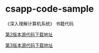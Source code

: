 # csapp-code-sample

《深入理解计算机系统》 书籍代码

[第2版本源代码下载地址](http://csapp.cs.cmu.edu/2e/code.html)

[第3版本源代码下载地址](http://csapp.cs.cmu.edu/3e/code.html)
